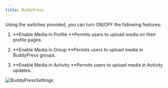 ```yaml
---
title: BuddyPress
---
```


Using the switches provided, you can turn ON/OFF the following features:



	
  1. **Enable Media in Profile
**Permits users to upload media on their profile pages.

	
  2. **Enable Media in Group
**Permits users to upload media in BuddyPress groups.

	
  3. **Enable Media in Activity
**Permits users to upload media in Activity updates.


![BuddyPressSettings](https://rtcamp.com/wp-content/uploads/2013/09/BuddyPressSettings.png)
